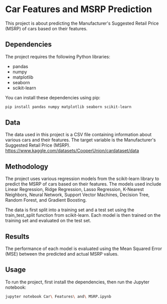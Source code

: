 # Car Features and MSRP Prediction

This project is about predicting the Manufacturer's Suggested Retail Price (MSRP) of cars based on their features.

## Dependencies

The project requires the following Python libraries:

- pandas
- numpy
- matplotlib
- seaborn
- scikit-learn

You can install these dependencies using pip:

```bash
pip install pandas numpy matplotlib seaborn scikit-learn
```
## Data
The data used in this project is a CSV file containing information about various cars and their features. The target variable is the Manufacturer's Suggested Retail Price (MSRP).
https://www.kaggle.com/datasets/CooperUnion/cardataset/data

## Methodology
The project uses various regression models from the scikit-learn library to predict the MSRP of cars based on their features. The models used include Linear Regression, Ridge Regression, Lasso Regression, K-Nearest Neighbors, Neural Network, Support Vector Machines, Decision Tree, Random Forest, and Gradient Boosting.

The data is first split into a training set and a test set using the train_test_split function from scikit-learn. Each model is then trained on the training set and evaluated on the test set.

## Results
The performance of each model is evaluated using the Mean Squared Error (MSE) between the predicted and actual MSRP values.

## Usage
To run the project, first install the dependencies, then run the Jupyter notebook:
```bash
jupyter notebook Car\ Features\ and\ MSRP.ipynb
```
